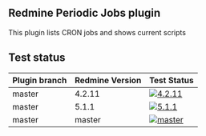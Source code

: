 ## Redmine Periodic Jobs plugin

This plugin lists CRON jobs and shows current scripts


## Test status

| Plugin branch | Redmine Version | Test Status       |
|---------------|-----------------|-------------------|
| master        | 4.2.11          | [![4.2.11][1]][5] |
| master        | 5.1.1           | [![5.1.1][2]][5]  |
| master        | master          | [![master][4]][5] |

[1]: https://github.com/nanego/redmine_periodic_jobs/actions/workflows/4_2_11.yml/badge.svg
[2]: https://github.com/nanego/redmine_periodic_jobs/actions/workflows/5_1_1.yml/badge.svg
[4]: https://github.com/nanego/redmine_periodic_jobs/actions/workflows/master.yml/badge.svg
[5]: https://github.com/nanego/redmine_periodic_jobs/actions
